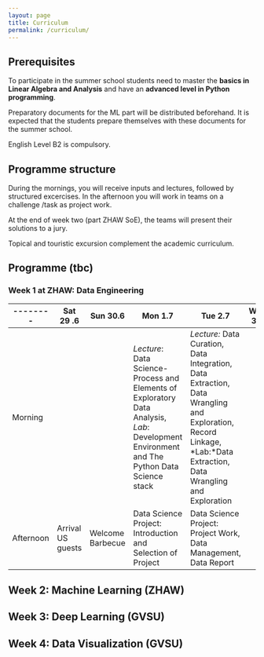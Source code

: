 ```yaml
---
layout: page
title: Curriculum
permalink: /curriculum/
---
```

## Prerequisites 

To participate in the summer school students need to master the **basics in Linear Algebra and Analysis** and have an **advanced level in Python programming**.

Preparatory documents for the ML part will be distributed beforehand. It is expected that the students prepare themselves with these documents for the summer school.

English Level B2 is compulsory.

## Programme structure 
During the mornings, you will receive inputs and lectures, followed by structured excercises. In the afternoon you will work in teams on a challenge /task as project work.

At the end of week two (part ZHAW SoE), the teams will present their solutions to a jury.

Topical and touristic excursion complement the academic curriculum.

## Programme (tbc)

### Week 1 at ZHAW: Data Engineering 
|--------|Sat 29 .6|Sun 30.6|Mon 1.7|Tue 2.7|Wen 3.7|Thu 4.7|Fri 5.7|Sat 6.7|Son 7.7.|
|--------|---------|--------|-------|-------|-------|-------|-------|-------|--------|
|Morning |         |        |*Lecture*: Data Science-Process and Elements of Exploratory Data Analysis, *Lab*: Development Environment and The Python Data Science stack|*Lecture:* Data Curation, Data Integration, Data Extraction, Data Wrangling and Exploration, Record Linkage, *Lab:*Data Extraction, Data Wrangling and Exploration| 
|Afternoon|Arrival US guests|Welcome Barbecue|Data Science Project: Introduction and Selection of Project|Data Science Project: Project Work, Data Management, Data Report| 


## Week 2: Machine Learning (ZHAW)

## Week 3: Deep Learning (GVSU)

## Week 4: Data Visualization (GVSU)
